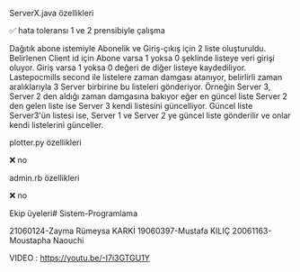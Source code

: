 ServerX.java özellikleri

   ✅ hata toleransı 1 ve 2 prensibiyle çalışma

 Dağıtık abone istemiyle Abonelik ve Giriş-çıkış için 2 liste oluşturuldu. Belirlenen Client id için Abone varsa 1 yoksa 0 şeklinde listeye veri girişi oluyor. Giriş varsa 1 yoksa 0 değeri de diğer listeye kaydediliyor. Lastepocmills second ile listelere zaman damgası atanıyor, belirlirli zaman aralıklarıyla 3 Server birbirine bu listeleri gönderiyor. Örneğin Server 3, Server 2 den aldığı zaman damgasına bakıyor eğer en güncel liste Server 2 den gelen liste  ise Server 3 kendi listesini güncelliyor. Güncel liste Server3'ün listesi ise, Server 1  ve Server 2 ye güncel liste gönderilir ve onlar kendi listelerini günceller. 

plotter.py özellikleri

   ❌ no

admin.rb özellikleri

   ❌ no

Ekip üyeleri# Sistem-Programlama

21060124-Zayma Rümeysa KARKİ
19060397-Mustafa KILIÇ
20061163-Moustapha Naouchi

VIDEO : https://youtu.be/-I7i3GTGU1Y 